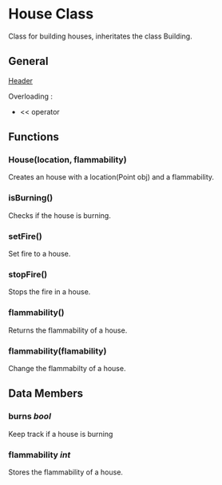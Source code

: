 # House Class

Class for building houses, inheritates the class Building.

## General
[Header](../src/House.h)

Overloading : 
* << operator

## Functions

### House(location, flammability)
Creates an house with a location(Point obj) and a flammability.

### isBurning()
Checks if the house is burning.

### setFire()
Set fire to a house.

### stopFire()
Stops the fire in a house.

### flammability()
Returns the flammability of a house.

### flammability(flamability)
Change the flammabilty of a house.

## Data Members

### burns _bool_
Keep track if a house is burning

### flammability _int_
Stores the flammability of a house.
